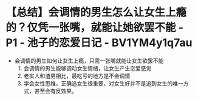# 【总结】会调情的男生怎么让女生上瘾的？仅凭一张嘴，就能让她欲罢不能 - P1 - 池子的恋爱日记 - BV1YM4y1q7au

-   会调情的男生如何让女生上瘾，只需一张嘴就能让女生欲罢不能
    1.  会调情的男生能够调动女生情绪，让女生产生恋爱感觉
    2.  老实人和渣男相比，最吃亏的地方是不会调情
    3.  学会女性思维，正确追女生很重要，对女生好并不是追到女生的唯一方式，甚至会有反效果。